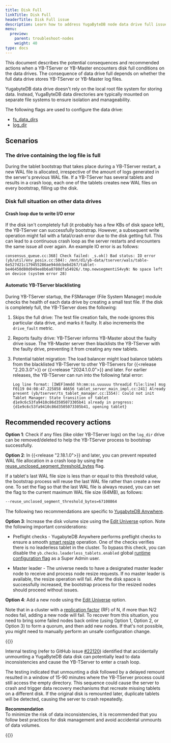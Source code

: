 ```yaml
---
title: Disk Full
linkTitle: Disk Full
headerTitle: Disk Full issue
description: Learn how to address YugaByteDB node data drive full issues
menu:
  preview:
    parent: troubleshoot-nodes
    weight: 40
type: docs
---
```


This document describes the potential consequences and recommended actions when a YB-TServer or YB-Master encounters disk full conditions on the data drives. The consequence of data drive full depends on whether the full data drive stores YB-TServer or YB-Master log files.

YugabyteDB data drive doesn't rely on the local root file system for storing data. Instead, YugaByteDB data directories are typically mounted on separate file systems to ensure isolation and manageability.

The following flags are used to configure the data drive:

- [fs_data_dirs](../../../reference/configuration/yb-tserver/#fs-data-dirs)
- [log_dir](../../../reference/configuration/yb-tserver/#log-dir)

## Scenarios

### The drive containing the log file is full

During the tablet bootstrap that takes place during a YB-TServer restart, a new WAL file is allocated, irrespective of the amount of logs generated in the server's previous WAL file. If a YB-TServer has several tablets and results in a crash loop, each one of the tablets creates new WAL files on every bootstrap, filling up the disk.

### Disk full situation on other data drives

#### Crash loop due to write I/O error

If the disk isn't completely full (it probably has a few KBs of disk space left), the YB-TServer can successfully bootstrap. However, a subsequent write operation might fail with a fatal/crash error due to the disk getting full. This can lead to a continuous crash loop as the server restarts and encounters the same issue all over again.
An example IO error is as follows:

```output
consensus_queue.cc:368] Check failed: _s.ok() Bad status: IO error (yb/util/env_posix.cc:504): /mnt/d1/yb-data/tserver/wals/table-6e527d21c179455286ae94ddcbebd267/tablet-be46450d80d049ee8b6a0780dfa54926/.tmp.newsegmentiS4vyN: No space left on device (system error 28)
```

#### Automatic YB-TServer blacklisting

During YB-TServer startup, the FSManager (File System Manager) module checks the health of each data drive by creating a small test file. If the disk is completely full, the YB-TServer does the following:

1. Skips the full drive: The test file creation fails, the node ignores this particular data drive, and marks it faulty. It also increments the `drive_fault` metric.

1. Reports faulty drive: YB-TServer informs YB-Master about the faulty drive issue. The YB-Master server then blacklists the YB-TServer with the faulty drive, preventing it from creating any new tablets.

1. Potential tablet migration: The load balancer might load balance tablets from the blacklisted YB-TServer to other YB-TServers for {{<release "2.20.3.0">}} or {{<release "2024.1.0.0">}} and later. For earlier releases, the YB-TServer can run into the following fatal error:

    ```output
    Log line format: [IWEF]mmdd hh:mm:ss.uuuuuu threadid file:line] msg
    F0119 04:08:47.225858 46656 tablet_server_main_impl.cc:241] Already present (yb/tserver/ts_tablet_manager.cc:1554): Could not init Tablet Manager: State transition of tablet d1e9c6c53fa9410c86d3505073305b41 already in progress:     {d1e9c6c53fa9410c86d3505073305b41, opening tablet}
    ```

## Recommended recovery actions

**Option 1**: Check if any files (like older YB-TServer logs) on the `log_dir` drive can be removed/deleted to help the YB-TServer process to bootstrap successfully.

**Option 2**: In {{<release "2.18.1.0">}} and later, you can prevent repeated WAL file allocation in a crash loop by using the [reuse_unclosed_segment_threshold_bytes](../../../reference/configuration/yb-tserver/#reuse-unclosed-segment-threshold-bytes) flag.

If a tablet's last WAL file size is less than or equal to this threshold value, the bootstrap process will reuse the last WAL file rather than create a new one. To set the flag so that the last WAL file is always reused, you can set the flag to the current maximum WAL file size (64MB), as follows:

```sh
--reuse_unclosed_segment_threshold_bytes=67108864
```

The following two recommendations are specific to [YugabyteDB Anywhere](../../../yugabyte-platform/).

**Option 3**: Increase the disk volume size using the [Edit Universe](../../../yugabyte-platform/manage-deployments/edit-universe/#edit-a-universe) option. Note the following important considerations:

- Preflight checks - YugabyteDB Anywhere performs preflight checks to ensure a smooth [smart resize](../../../yugabyte-platform/manage-deployments/edit-universe/#smart-resize) operation. One of the checks verifies there is no leaderless tablet in the cluster. To bypass this check, you can disable the `yb.checks.leaderless_tablets.enabled` global [runtime configuration flag](../../../yugabyte-platform/administer-yugabyte-platform/manage-runtime-config/) as a Super Admin user.

- Master leader - The universe needs to have a designated master leader node to receive and process node resize requests. If no master leader is available, the resize operation will fail. After the disk space is successfully increased, the bootstrap process for the resized nodes should proceed without issues.

**Option 4**: Add a new node using the [Edit Universe](../../../yugabyte-platform/manage-deployments/edit-universe/#edit-a-universe) option.

Note that in a cluster with a [replication factor](../../../architecture/docdb-replication/replication/#replication-factor) (RF) of N, if more than N/2 nodes fail, adding a new node will fail. To recover from this situation, you need to bring some failed nodes back online (using Option 1, Option 2, or Option 3) to form a quorum, and then add new nodes. If that's not possible, you might need to manually perform an unsafe configuration change.

{{<warning title="Important: Accidental Disk Unmount">}}

Internal testing (refer to GitHub issue [#22120](https://github.com/yugabyte/yugabyte-db/issues/22120)) identified that accidentally unmounting a YugaByteDB data disk can potentially lead to data inconsistencies and cause the YB-TServer to enter a crash loop.

The testing indicated that unmounting a disk followed by a delayed remount resulted in a window of 15-90 minutes where the YB-TServer process could still access the empty directory. This sequence could cause the server to crash and trigger data recovery mechanisms that recreate missing tablets on a different disk. If the original disk is remounted later, duplicate tablets will be detected, causing the server to crash repeatedly.

**Recommendation**<br>
To minimize the risk of data inconsistencies, it is recommended that you follow best practices for disk management and avoid accidental unmounts of data volumes.

{{</warning>}}
